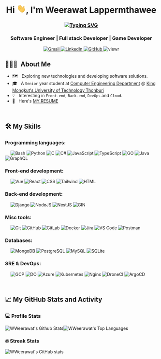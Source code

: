 
<h1 align="center">Hi <img src="https://raw.githubusercontent.com/ABSphreak/ABSphreak/master/gifs/Hi.gif" width="30px">, I'm Weerawat Lappermthawee</h1>
 
<h3 align="center">
  <a href="https://git.io/typing-svg"><img src="https://readme-typing-svg.herokuapp.com?font=Montserrat&weight=700&size=24&duration=3000&pause=400&color=799AF7&center=true&vCenter=true&width=435&lines=SOFTWARE+DEVELOPER;FROM+THAILAND%F0%9F%87%B9%F0%9F%87%AD" alt="Typing SVG" /></a>
  </a>
</h3>
<h3 align="center">Software Engineer | Full stack Developer | Game Developer</h3>

<p align="center"> 
  <a href="mailto:foweerawt@gmail.com" target="_blank">
    <img src="https://img.shields.io/badge/-Gmail-000?&logo=gmail" alt="Gmail" height=25px />
  </a>
  <a href="https://www.linkedin.com/in/weerawat-lappermthawee-0b6386221/" target="_blank">
    <img src="https://img.shields.io/badge/-LinkedIn-000?&logo=linkedIn" alt="LinkedIn" height=25px />
  </a>
	<a href="https://github.com/WWeerawat" target="_blank">
    <img src="https://img.shields.io/badge/-GitHub-000?&logo=github" alt="GitHub" height=25px />
  </a>
  <img src="https://komarev.com/ghpvc/?username=wweerwaat&label=Views&color=000000&style=flat-square?" alt="viewr" height=25px /> 
</p>

## 👨🏻‍💻 &nbsp;About Me 

- 🗺️ &nbsp; Exploring new technologies and developing software solutions.
- 🎓 &nbsp; A `Senior` year student at [Computer Engineering Department](https://cpe.kmutt.ac.th/) @ [King Mongkut's University of Technology Thonburi](https://www.kmutt.ac.th/en/)
- 💡 &nbsp; Interesting in `Front-end`, `Back-end`, `DevOps` and `Cloud`.
- 📄 &nbsp; Here's [MY RESUME](https://drive.google.com/file/d/1BG8TqXSR0vgoMepjW12QHiMzW3hmnHPO/view?usp=sharing) 

&emsp;

## 🛠️ My Skills
### Programming languages:
&emsp;
![Bash](https://img.shields.io/badge/-Bash-000?&logo=GNU-Bash)
![Python](https://img.shields.io/badge/-Python-000?&logo=Python)
![C](https://img.shields.io/badge/-C/C++-000?&logo=c%2B%2B)
![C#](https://img.shields.io/badge/-C%23-000?&logo=c-sharp)
![JavaScript](https://img.shields.io/badge/-JavaScript-000?&logo=JavaScript)
![TypeScript](https://img.shields.io/badge/-TypeScript-000?&logo=TypeScript&logoColor=007ACC)
![GO](https://img.shields.io/badge/-GO-000?&logo=Go)
![Java](https://img.shields.io/badge/-Java-000?&logo=openjdk)
![GraphQL](https://img.shields.io/badge/-GraphQL-000?&logo=GraphQL)


### Front-end development:
&emsp;
![Vue](https://img.shields.io/badge/-Vue.Js-000?&logo=vue.js)
![React](https://img.shields.io/badge/-React-000?&logo=React)
![CSS](https://img.shields.io/badge/-CSS-000?&logo=CSS3&logoColor=2665f2)
![Tailwind](https://img.shields.io/badge/-Tailwind_CSS-000?&logo=tailwind-css)
![HTML](https://img.shields.io/badge/-HTML-000?&logo=HTML5)
<!-- ![Redux](https://img.shields.io/badge/-Redux-000?&logo=Redux)
![Next.js](https://img.shields.io/badge/-Next.js-000?&logo=Next.js)
![Material-UI](https://img.shields.io/badge/-Material--UI-000?&logo=Material-UI)
![Chakra UI](https://img.shields.io/badge/-Chakra%20UI-000?&logo=Chakra-UI)
![SCSS](https://img.shields.io/badge/-SCSS-000?&logo=Sass)
![Chart.js](https://img.shields.io/badge/-Chart.js-000?&logo=Chart.js) -->
### Back-end development:
&emsp;
![Django](https://img.shields.io/badge/-Django-000?&logo=django&logoColor=084b32)
![NodeJS](https://img.shields.io/badge/-NodeJS-000?&logo=node.js)
![NestJS](https://img.shields.io/badge/-NestJS-000?&logo=Nestjs&logoColor=e0234d)
![GIN](https://img.shields.io/badge/-Gin-000?&logo=gin)
### Misc tools:
&emsp;
![Git](https://img.shields.io/badge/-Git-000?&logo=Git)
![GitHub](https://img.shields.io/badge/-GitHub-000?&logo=GitHub)
![GitLab](https://img.shields.io/badge/-GitLab-000?&logo=GitLab)
![Docker](https://img.shields.io/badge/-Docker-000?&logo=Docker)
![Jira](https://img.shields.io/badge/-Jira-000?&logo=Jira&logoColor=0b65df)
![VS Code](https://img.shields.io/badge/-VS%20Code-000?&logo=Visual-Studio-Code&logoColor=3b99d4)
![Postman](https://img.shields.io/badge/-Postman-000?&logo=Postman)

### Databases:
&emsp;
![MongoDB](https://img.shields.io/badge/-MongoDB-000?&logo=MongoDB)
![PostgreSQL](https://img.shields.io/badge/-PostgreSQL-000?&logo=PostgreSQL)
![MySQL](https://img.shields.io/badge/-MySQL-000?&logo=MySQL)
![SQLite](https://img.shields.io/badge/-SQLite-000?&logo=SQLite)
<!-- ![Redis](https://img.shields.io/badge/-Redis-000?&logo=Redis) -->

### SRE & DevOps:
&emsp;
![GCP](https://img.shields.io/badge/-Google_Cloud-000?&logo=google-cloud)
![DO](https://img.shields.io/badge/-Digital_Ocean-000?&logo=digitalOcean)
![Azure](https://img.shields.io/badge/-Microsoft_Azure-000?&logo=microsoft-azure)
![Kubernetes](https://img.shields.io/badge/-Kubernetes-000?&logo=Kubernetes)
![Nginx](https://img.shields.io/badge/-Nginx-000?&logo=Nginx)
![DroneCI](https://img.shields.io/badge/-Drone_CI-000?&logo=drone)
![ArgoCD](https://img.shields.io/badge/-Argo_CD-000?&logo=argoCD)
<!-- ![Terraform](https://img.shields.io/badge/-Terraform-000?&logo=Terraform) -->
&emsp;

## 📈 My GitHub Stats and Activity

### 💻 Profile Stats

<img alt="WWeerawat's Github Stats" src="https://github-readme-stats.vercel.app/api/?username=wweerawat&show_icons=true&include_all_commits=true&count_private=true&theme=react&hide_border=true&bg_color=1F222E&title_color=F85D7F&icon_color=F8D866" height="192px"/><img alt="WWeerawat's Top Languages" src="https://github-readme-stats.vercel.app/api/top-langs/?username=wweerawat&langs_count=8&layout=compact&theme=react&hide_border=true&bg_color=1F222E&title_color=F85D7F&icon_color=F8D866" height="192px"/>


### 🔥 Streak Stats

![WWeerawat's GitHub stats](https://github-readme-streak-stats.herokuapp.com/?user=wweerawat&theme=tokyonight)
